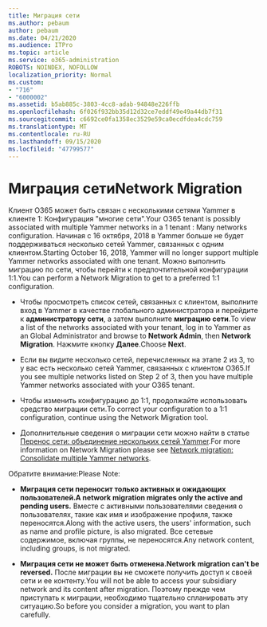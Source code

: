 ```yaml
---
title: Миграция сети
ms.author: pebaum
author: pebaum
ms.date: 04/21/2020
ms.audience: ITPro
ms.topic: article
ms.service: o365-administration
ROBOTS: NOINDEX, NOFOLLOW
localization_priority: Normal
ms.custom:
- "716"
- "6000002"
ms.assetid: b5ab885c-3803-4cc8-adab-94848e226ffb
ms.openlocfilehash: 6f026f932bb35d12d32ce7eddf49e49a44db7f31
ms.sourcegitcommit: c6692ce0fa1358ec3529e59ca0ecdfdea4cdc759
ms.translationtype: MT
ms.contentlocale: ru-RU
ms.lasthandoff: 09/15/2020
ms.locfileid: "47799577"
---
```

# <a name="network-migration"></a><span data-ttu-id="7e90b-102">Миграция сети</span><span class="sxs-lookup"><span data-stu-id="7e90b-102">Network Migration</span></span>

<span data-ttu-id="7e90b-103">Клиент O365 может быть связан с несколькими сетями Yammer в клиенте 1: Конфигурация "многие сети".</span><span class="sxs-lookup"><span data-stu-id="7e90b-103">Your O365 tenant is possibly associated with multiple Yammer networks in a 1 tenant : Many networks configuration.</span></span> <span data-ttu-id="7e90b-104">Начиная с 16 октября, 2018 в Yammer больше не будет поддерживаться несколько сетей Yammer, связанных с одним клиентом.</span><span class="sxs-lookup"><span data-stu-id="7e90b-104">Starting October 16, 2018, Yammer will no longer support multiple Yammer networks associated with one tenant.</span></span> <span data-ttu-id="7e90b-105">Можно выполнить миграцию по сети, чтобы перейти к предпочтительной конфигурации 1:1.</span><span class="sxs-lookup"><span data-stu-id="7e90b-105">You can perform a Network Migration to get to a preferred 1:1 configuration.</span></span>
  
- <span data-ttu-id="7e90b-106">Чтобы просмотреть список сетей, связанных с клиентом, выполните вход в Yammer в качестве глобального администратора и перейдите к **администратору сети**, а затем выполните **миграцию сети**.</span><span class="sxs-lookup"><span data-stu-id="7e90b-106">To view a list of the networks associated with your tenant, log in to Yammer as an Global Administrator and browse to **Network Admin**, then **Network Migration**.</span></span> <span data-ttu-id="7e90b-107">Нажмите кнопку **Далее**.</span><span class="sxs-lookup"><span data-stu-id="7e90b-107">Choose **Next**.</span></span>

- <span data-ttu-id="7e90b-108">Если вы видите несколько сетей, перечисленных на этапе 2 из 3, то у вас есть несколько сетей Yammer, связанных с клиентом O365.</span><span class="sxs-lookup"><span data-stu-id="7e90b-108">If you see multiple networks listed on Step 2 of 3, then you have multiple Yammer networks associated with your O365 tenant.</span></span>

- <span data-ttu-id="7e90b-109">Чтобы изменить конфигурацию до 1:1, продолжайте использовать средство миграции сети.</span><span class="sxs-lookup"><span data-stu-id="7e90b-109">To correct your configuration to a 1:1 configuration, continue using the Network Migration tool.</span></span>

- <span data-ttu-id="7e90b-110">Дополнительные сведения о миграции сети можно найти в статье [Перенос сети: объединение нескольких сетей Yammer](https://docs.microsoft.com/yammer/configure-your-yammer-network/consolidate-multiple-yammer-networks).</span><span class="sxs-lookup"><span data-stu-id="7e90b-110">For more information on Network Migration please see [Network migration: Consolidate multiple Yammer networks](https://docs.microsoft.com/yammer/configure-your-yammer-network/consolidate-multiple-yammer-networks).</span></span>

<span data-ttu-id="7e90b-111">Обратите внимание:</span><span class="sxs-lookup"><span data-stu-id="7e90b-111">Please Note:</span></span>
  
- <span data-ttu-id="7e90b-112">**Миграция сети переносит только активных и ожидающих пользователей.**</span><span class="sxs-lookup"><span data-stu-id="7e90b-112">**A network migration migrates only the active and pending users.**</span></span> <span data-ttu-id="7e90b-113">Вместе с активными пользователями сведения о пользователях, такие как имя и изображение профиля, также переносятся.</span><span class="sxs-lookup"><span data-stu-id="7e90b-113">Along with the active users, the users' information, such as name and profile picture, is also migrated.</span></span> <span data-ttu-id="7e90b-114">Все сетевые содержимое, включая группы, не переносятся.</span><span class="sxs-lookup"><span data-stu-id="7e90b-114">Any network content, including groups, is not migrated.</span></span>

- <span data-ttu-id="7e90b-115">**Миграция сети не может быть отменена.**</span><span class="sxs-lookup"><span data-stu-id="7e90b-115">**Network migration can't be reversed.**</span></span> <span data-ttu-id="7e90b-116">После миграции вы не сможете получить доступ к своей сети и ее контенту.</span><span class="sxs-lookup"><span data-stu-id="7e90b-116">You will not be able to access your subsidiary network and its content after migration.</span></span> <span data-ttu-id="7e90b-117">Поэтому прежде чем приступать к миграции, необходимо тщательно спланировать эту ситуацию.</span><span class="sxs-lookup"><span data-stu-id="7e90b-117">So before you consider a migration, you want to plan carefully.</span></span>

